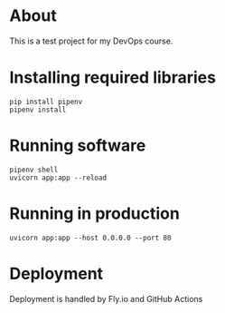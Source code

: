 # About

This is a test project for my DevOps course.

# Installing required libraries

```shell
pip install pipenv
pipenv install
```

# Running software

```shell
pipenv shell
uvicorn app:app --reload
```

# Running in production

```shell
uvicorn app:app --host 0.0.0.0 --port 80
```

# Deployment

Deployment is handled by Fly.io and GitHub Actions